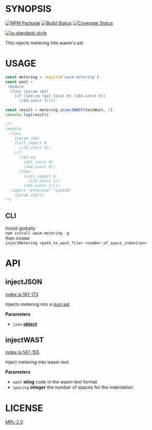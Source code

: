 # SYNOPSIS 
[![NPM Package](https://img.shields.io/npm/v/wasm-metering.svg?style=flat-square)](https://www.npmjs.org/package/wasm-metering)
[![Build Status](https://img.shields.io/travis/wanderer/wasm-metering.svg?branch=master&style=flat-square)](https://travis-ci.org/wanderer/wasm-metering)
[![Coverage Status](https://img.shields.io/coveralls/wanderer/wasm-metering.svg?style=flat-square)](https://coveralls.io/r/wanderer/wasm-metering)

[![js-standard-style](https://cdn.rawgit.com/feross/standard/master/badge.svg)](https://github.com/feross/standard)  

This injects metering into wasm's ast

# USAGE

```javascript
const metering = require('wasm-metering')
const wast = 
`(module
  (func (param i64)
    (if (i64.eq (get_local 0) (i64.const 0))
      (i64.const 1))))`

const result = metering.injectWAST(testWast, 2)
console.log(result)

/**
(module
  (func
    (param i64)
    (call_import 0
      (i32.const 6))
    (if
      (i64.eq
        (get_local 0)
        (i64.const 0))
      (then
        (call_import 0
          (i32.const 1))
        (i64.const 1))))
  (import "ethereum" "gasAdd"
    (param i32)))
**/
```
## CLI
Install globally  
`npm install wasm-metering -g`  
then invoke  
`injectMetering <path_to_wast_file> <number_of_space_indention>`

# API
## injectJSON

[index.js:161-173](https://github.com/wanderer/wasm-metering/blob/6f715c5a21c0413521d5da5598a66378ce50c166/index.js#L161-L173 "Source code on GitHub")

Injects metering into a [json ast](https://github.com/drom/wast-spec)

**Parameters**

-   `json` **[object](https://developer.mozilla.org/en-US/docs/Web/JavaScript/Reference/Global_Objects/Object)**

## injectWAST

[index.js:147-155](https://github.com/wanderer/wasm-metering/blob/6f715c5a21c0413521d5da5598a66378ce50c166/index.js#L147-L155 "Source code on GitHub")

Inject metering into wasm text

**Parameters**

-   `wast` **sting** code in the wasm text format
-   `spacing` **integer** the number of spaces for the indentation

# LICENSE
[MPL-2.0](https://tldrlegal.com/license/mozilla-public-license-2.0-(mpl-2))
